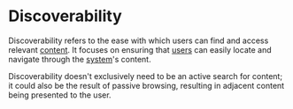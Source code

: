 # Discoverability

Discoverability refers to the ease with which users can find and access relevant [content](/docs/glossary/content). It focuses on ensuring that [users](/docs/glossary/user) can easily locate and navigate through the [system](/docs/glossary/system)'s content.

Discoverability doesn't exclusively need to be an active search for content; it could also be the result of passive browsing, resulting in adjacent content being presented to the user.